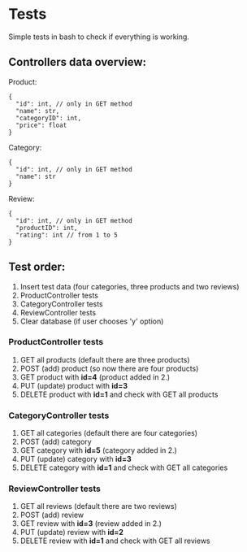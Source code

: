 # Tests

Simple tests in bash to check if everything is working.

## Controllers data overview:

Product:

```
{
  "id": int, // only in GET method
  "name": str, 
  "categoryID": int,
  "price": float
}
```

Category:

```
{
  "id": int, // only in GET method
  "name": str
}
```

Review:

```
{
  "id": int, // only in GET method
  "productID": int,
  "rating": int // from 1 to 5
}
```

## Test order:

1. Insert test data (four categories, three products and two reviews)
2. ProductController tests
3. CategoryController tests
4. ReviewController tests
5. Clear database (if user chooses 'y' option)

### ProductController tests

1. GET all products (default there are three products)
2. POST (add) product (so now there are four products)
3. GET product with **id=4** (product added in 2.)
4. PUT (update) product with **id=3**
5. DELETE product with **id=1** and check with GET all products

### CategoryController tests

1. GET all categories (default there are four categories)
2. POST (add) category
3. GET category with **id=5** (category added in 2.)
4. PUT (update) category with **id=3**
5. DELETE category with **id=1** and check with GET all categories

### ReviewController tests

1. GET all reviews (default there are two reviews)
2. POST (add) review
3. GET review with **id=3** (review added in 2.)
4. PUT (update) review with **id=2**
5. DELETE review with **id=1** and check with GET all reviews
